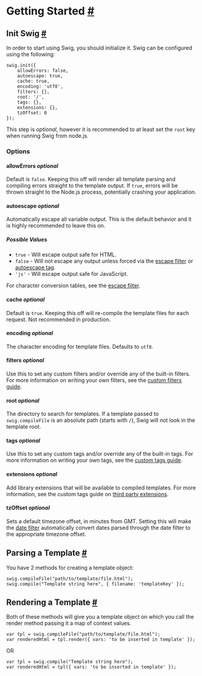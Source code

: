 Getting Started <a name="getting-started" href="#getting-started">#</a>
===============

Init Swig <a name="init" href="#init">#</a>
---------

In order to start using Swig, you should initialize it. Swig can be configured using the following:

    swig.init({
        allowErrors: false,
        autoescape: true,
        cache: true,
        encoding: 'utf8',
        filters: {},
        root: '/',
        tags: {},
        extensions: {},
        tzOffset: 0
    });

This step is _optional_, however it is recommended to at least set the `root` key when running Swig from node.js.

### Options

#### allowErrors _optional_

Default is `false`. Keeping this off will render all template parsing and compiling errors straight to the template output. If `true`, errors will be thrown straight to the Node.js process, potentially crashing your application.

#### autoescape _optional_

Automatically escape all variable output. This is the default behavior and it is highly recommended to leave this on.

##### Possible Values

* `true` - Will escape output safe for HTML.
* `false` - Will not escape any output unless forced via the [escape filter](filters.md#escape) or [autoescape tag](tags.md#escape).
* `'js'` - Will escape output safe for JavaScript.

For character conversion tables, see the [escape filter](filters.md#escape).

#### cache _optional_

Default is `true`. Keeping this off will re-compile the template files for each request. Not recommended in production.

#### encoding _optional_

The character encoding for template files. Defaults to `utf8`.

#### filters _optional_

Use this to set any custom filters and/or override any of the built-in filters. For more information on writing your own filters, see the [custom filters guide](filters.md#custom_filters).

#### root _optional_

The directory to search for templates. If a template passed to `swig.compileFile` is an absolute path (starts with `/`), Swig will not look in the template root.

#### tags _optional_

Use this to set any custom tags and/or override any of the built-in tags. For more information on writing your own tags, see the [custom tags guide](custom-tags.md).

#### extensions _optional_

Add library extensions that will be available to compiled templates. For more information, see the custom tags guide on [third party extensions](custom-tags.md#third-party-extensions).

#### tzOffset _optional_

Sets a default timezone offset, in minutes from GMT. Setting this will make the [date filter](filters.md#date) automatically convert dates parsed through the date filter to the appropriate timezone offset.

Parsing a Template <a name="parsing" href="#parsing">#</a>
------------------

You have 2 methods for creating a template object:

    swig.compileFile("path/to/template/file.html");
    swig.compile("Template string here", { filename: 'templateKey' });

Rendering a Template <a name="rendering" href="#rendering">#</a>
--------------------

Both of these methods will give you a template object on which you call the render method passing it a map of context values.

    var tpl = swig.compileFile("path/to/template/file.html");
    var renderedHtml = tpl.render({ vars: 'to be inserted in template' });

OR

    var tpl = swig.compile("Template string here");
    var renderedHtml = tpl({ vars: 'to be inserted in template' });
